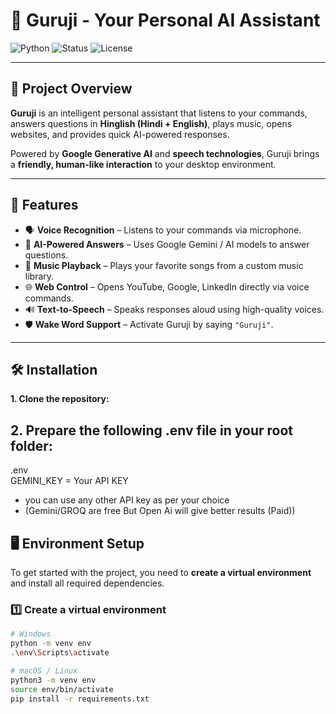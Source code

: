 # 🌟 Guruji - Your Personal AI Assistant

![Python](https://img.shields.io/badge/Python-3.13-blue?logo=python&logoColor=white)
![Status](https://img.shields.io/badge/Status-Active-success)
![License](https://img.shields.io/badge/License-MIT-green)

---

## 🎯 Project Overview
**Guruji** is an intelligent personal assistant that listens to your commands, answers questions in **Hinglish (Hindi + English)**, plays music, opens websites, and provides quick AI-powered responses.  

Powered by **Google Generative AI** and **speech technologies**, Guruji brings a **friendly, human-like interaction** to your desktop environment.

---

## 🚀 Features
- 🗣️ **Voice Recognition** – Listens to your commands via microphone.
- 💬 **AI-Powered Answers** – Uses Google Gemini / AI models to answer questions.
- 🎵 **Music Playback** – Plays your favorite songs from a custom music library.
- 🌐 **Web Control** – Opens YouTube, Google, LinkedIn directly via voice commands.
- 🔊 **Text-to-Speech** – Speaks responses aloud using high-quality voices.
- 🛡️ **Wake Word Support** – Activate Guruji by saying `"Guruji"`.

---

## 🛠️ Installation       
             
**1. Clone the repository:**                 

## 2. Prepare the following .env file in your root folder:        

.env        
GEMINI_KEY = Your API KEY         
- you can use any other API key as per your choice
- (Gemini/GROQ are free But Open Ai will give better results (Paid))

## 🖥️ Environment Setup

To get started with the project, you need to **create a virtual environment** and install all required dependencies.

### 1️⃣ Create a virtual environment
```bash
# Windows
python -m venv env
.\env\Scripts\activate

# macOS / Linux
python3 -m venv env
source env/bin/activate
pip install -r requirements.txt

  
